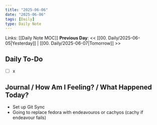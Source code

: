 ```yaml
---
title: "2025-06-06"
date: "2025-06-06"
tags: [Daily]
type: Daily Note
---
```


Links: [[Daily Note MOC]]
**Previous Day**: << [[00. Daily/2025-06-05|Yesterday]] | [[00. Daily/2025-06-07|Tomorrow]] >>

## Daily To-Do
- [ ] x
## Journal / How Am I Feeling? / What Happened Today?
- Set up Git Sync
- Going to replace fedora with endeavouros or cachyos (cachy if endeavour fails)